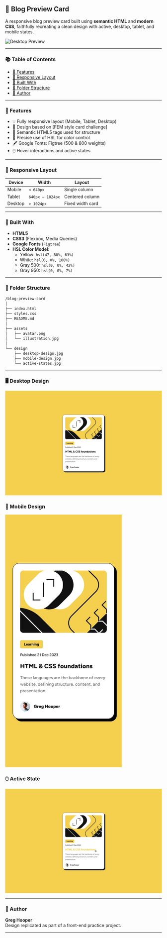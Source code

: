 ## 📄 Blog Preview Card

A responsive blog preview card built using **semantic HTML** and **modern CSS**, faithfully recreating a clean design with active, desktop, tablet, and mobile states.

![Desktop Preview](./desktop-design.jpg)

---

### 📚 Table of Contents

- [🚀 Features](#-features)
- [📱 Responsive Layout](#-responsive-layout)
- [🔧 Built With](#-built-with)
- [📂 Folder Structure](#-folder-structure)
- [📌 Author](#-author)

---

### 🚀 Features

- 💡 Fully responsive layout (Mobile, Tablet, Desktop)
- 🎨 Design based on [FEM style card challenge]
- 🧠 Semantic HTML5 tags used for structure
- 🎯 Precise use of HSL for color control
- 🖋️ Google Fonts: Figtree (500 & 800 weights)
- 🖱️ Hover interactions and active states

---

### 📱 Responsive Layout

| Device  | Width            | Layout           |
| ------- | ---------------- | ---------------- |
| Mobile  | `< 640px`        | Single column    |
| Tablet  | `640px – 1024px` | Centered column  |
| Desktop | `> 1024px`       | Fixed width card |

---

### 🔧 Built With

- **HTML5**
- **CSS3** (Flexbox, Media Queries)
- **Google Fonts** (`Figtree`)
- **HSL Color Model**:
  - Yellow: `hsl(47, 88%, 63%)`
  - White: `hsl(0, 0%, 100%)`
  - Gray 500: `hsl(0, 0%, 42%)`
  - Gray 950: `hsl(0, 0%, 7%)`

---

### 📂 Folder Structure

```
/blog-preview-card
│
├── index.html
├── styles.css
├── README.md
│
├── assets
│   ├── avatar.png
│   └── illustration.jpg
│
└── design
    ├── desktop-design.jpg
    ├── mobile-design.jpg
    └── active-states.jpg
```

---

### 🖥️ Desktop Design

![Desktop Design](./design/desktop-design.jpg)

### 📱 Mobile Design

![Mobile Design](./design/mobile-design.jpg)

### 🖱️ Active State

![Active State](./design/active-states.jpg)

---

### 📌 Author

**Greg Hooper**  
Design replicated as part of a front-end practice project.

---
